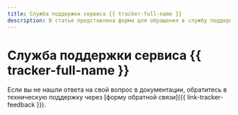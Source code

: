 ```yaml
---
title: Служба поддержки сервиса {{ tracker-full-name }}
description: В статье представлена форма для обращения в службу поддержки.
---
```


# Служба поддержки сервиса {{ tracker-full-name }}


Если вы не нашли ответа на свой вопрос в документации, обратитесь в техническую поддержку через [форму обратной связи]({{ link-tracker-feedback }}).
